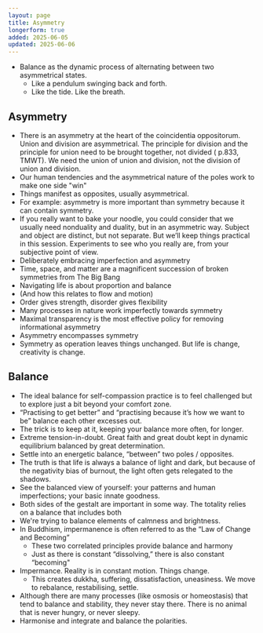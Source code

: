 ```yaml
---
layout: page
title: Asymmetry
longerform: true
added: 2025-06-05
updated: 2025-06-06
---
```


- Balance as the dynamic process of alternating between two asymmetrical states.
    - Like a pendulum swinging back and forth.
    - Like the tide. Like the breath.

## Asymmetry

- There is an asymmetry at the heart of the coincidentia oppositorum. Union and division are asymmetrical. The principle for division and the principle for union need to be brought together, not divided ( p.833, TMWT). We need the union of union and division, not the division of union and division.
- Our human tendencies and the asymmetrical nature of the poles work to make one side "win"
- Things manifest as opposites, usually asymmetrical.
- For example: asymmetry is more important than symmetry because it can contain symmetry.
- If you really want to bake your noodle, you could consider that we usually need nonduality and duality, but in an asymmetric way. Subject and object are distinct, but not separate. But we’ll keep things practical in this session. Experiments to see who you really are, from your subjective point of view.
- Deliberately embracing imperfection and asymmetry
- Time, space, and matter are a magnificent succession of broken symmetries from The Big Bang
- Navigating life is about proportion and balance
- (And how this relates to flow and motion)
- Order gives strength, disorder gives flexibility
- Many processes in nature work imperfectly towards symmetry
- Maximal transparency is the most effective policy for removing informational  asymmetry
- Asymmetry encompasses symmetry
- Symmetry as operation leaves things unchanged. But life is change, creativity is change.

## Balance

- The ideal balance for self-compassion practice is to feel challenged but to explore just a bit beyond your comfort zone.
- “Practising to get better” and “practising because it’s how we want to be” balance each other excesses out.
- The trick is to keep at it, keeping your balance more often, for longer.
- Extreme tension-in-doubt. Great faith and great doubt kept in dynamic equilibrium balanced by great determination.
- Settle into an energetic balance, “between” two poles / opposites.
- The truth is that life is always a balance of light and dark, but because of the negativity bias of burnout, the light often gets relegated to the shadows.
- See the balanced view of yourself: your patterns and human imperfections; your basic innate goodness.
- Both sides of the gestalt are important in some way. The totality relies on a balance that includes both
- We're trying to balance elements of calmness and brightness.
- In Buddhism, impermanence is often referred to as the “Law of Change and Becoming”
    - These two correlated principles provide balance and harmony
    - Just as there is constant “dissolving,” there is also constant “becoming"
- Impermance. Reality is in constant motion. Things change.
    - This creates dukkha, suffering, dissatisfaction, uneasiness. We move to rebalance, restabilising, settle.
- Although there are many processes (like osmosis or homeostasis) that tend to balance and stability, they never stay there. There is no animal that is never hungry, or never sleepy.
- Harmonise and integrate and balance the polarities.